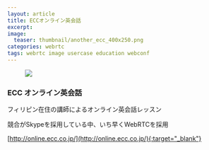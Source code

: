 ```yaml
---
layout: article
title: ECCオンライン英会話
excerpt: 
image:
  teaser: thumbnail/another_ecc_400x250.png
categories: webrtc
tags: webrtc image usercase education webconf
---
```


<figure>
	<a href="http://online.ecc.co.jp/" target="_blank"><img src="{{ site.url }}/images/pages/ecc-online.png"></a>
</figure>

### ECC オンライン英会話

フィリピン在住の講師によるオンライン英会話レッスン

競合がSkypeを採用している中、いち早くWebRTCを採用

[http://online.ecc.co.jp/](http://online.ecc.co.jp/){:target="_blank"}

